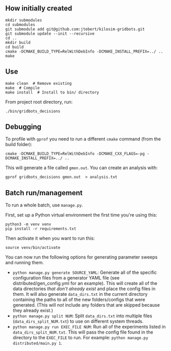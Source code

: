 ## How initially created

```shell
mkdir submodules
cd submodules
git submodule add git@github.com:jtebert/kilosim-gridbots.git
git submodule update --init --recursive
cd ..
mkdir build
cd build
cmake -DCMAKE_BUILD_TYPE=RelWithDebInfo -DCMAKE_INSTALL_PREFIX=../ ..
make
```

## Use

```shell
make clean  # Remove existing
make  # Compile
make install  # Install to bin/ directory
```

From project root directory, run:
```shell
./bin/gridbots_decisions
```

## Debugging

To profile with `gprof` you need to run a different `cmake` command (from the build folder):

```
cmake -DCMAKE_BUILD_TYPE=RelWithDebInfo -DCMAKE_CXX_FLAGS=-pg -DCMAKE_INSTALL_PREFIX=../ ..
```

This will generate a file called `gmon.out`. You can create an analysis with:

```
gprof gridbots_decisions gmon.out  > analysis.txt
```

## Batch run/management

To run a whole batch, use `manage.py`.

First, set up a Python virtual environment the first time you're using this:
```shell
python3 -m venv venv
pip install -r requirements.txt
```

Then activate it when you want to run this:
```shell
source venv/bin/activate
```

You can now run the following options for generating parameter sweeps and running them.

- `python manage.py generate SOURCE_YAML`: Generate all of the specific configuration files from a generator YAML file (see distributed/gen_config.yml for an example). This will create all of the data directories *that don't already exist* and place the config files in them. It will also generate `data_dirs.txt` in the current directory containing the paths to all of the new folders/configs that were generated. (This will *not* include any folders that are skipped because they already exist.)
- `python manage.py split NUM`: Split `data_dirs.txt` into multiple files (`data_dirs_split_NUM.txt`) to use on different system threads.
- `python manage.py run EXEC_FILE NUM`: Run all of the experiments listed in `data_dirs_split_NUM.txt`. This will pass the config file found in the directory to the `EXEC_FILE` to run. For example: `python manage.py distributed/main.py 1`.